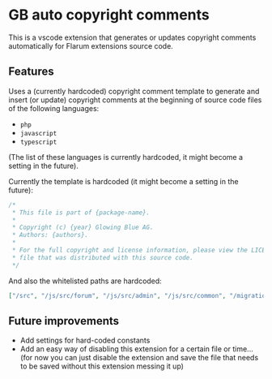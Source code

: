 # GB auto copyright comments

This is a vscode extension that generates or updates copyright comments automatically for Flarum
extensions source code.

## Features

Uses a (currently hardcoded) copyright comment template to generate and insert (or update) copyright
comments at the beginning of source code files of the following languages:

-   `php`
-   `javascript`
-   `typescript`

(The list of these languages is currently hardcoded, it might become a setting in the future).

Currently the template is hardcoded (it might become a setting in the future):

```js
/*
 * This file is part of {package-name}.
 *
 * Copyright (c) {year} Glowing Blue AG.
 * Authors: {authors}.
 *
 * For the full copyright and license information, please view the LICENSE.md
 * file that was distributed with this source code.
 */
```

And also the whitelisted paths are hardcoded:

```json
["/src", "/js/src/forum", "/js/src/admin", "/js/src/common", "/migrations", "/extend.php"]
```

## Future improvements

-   Add settings for hard-coded constants
-   Add an easy way of disabling this extension for a certain file or time... (for now you can just
    disable the extension and save the file that needs to be saved without this extension messing it
    up)
